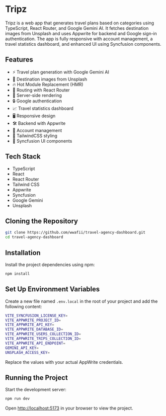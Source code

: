 # Tripz

Tripz is a web app that generates travel plans based on categories using TypeScript, React Router, and Google Gemini AI. It fetches destination images from Unsplash and uses Appwrite for backend and Google sign-in authentication. The app is fully responsive with account management, a travel statistics dashboard, and enhanced UI using Syncfusion components.

## Features

- ⚡️ Travel plan generation with Google Gemini AI
- 🌅 Destination images from Unsplash
- 🔥 Hot Module Replacement (HMR)
- 🔄 Routing with React Router
- 🚀 Server-side rendering
- 🔒 Google authentication
- 📈 Travel statistics dashboard
- 🖥️ Responsive design
- 🛠️ Backend with Appwrite
- 👤 Account management
- 🎨 TailwindCSS styling
- 🧩 Syncfusion UI components

## Tech Stack

- TypeScript
- React
- React Router
- Tailwind CSS
- Appwrite
- Syncfusion
- Google Gemini
- Unsplash


## Cloning the Repository

```sh
git clone https://github.com/wwafii/travel-agency-dashboard.git
cd travel-agency-dashboard
```

## Installation

Install the project dependencies using npm:

```sh
npm install
```


## Set Up Environment Variables

Create a new file named `.env.local` in the root of your project and add the following content:
```sh
VITE_SYNCFUSION_LICENSE_KEY=
VITE_APPWRITE_PROJECT_ID=
VITE_APPWRITE_API_KEY=
VITE_APPWRITE_DATABASE_ID=
VITE_APPWRITE_USERS_COLLECTION_ID=
VITE_APPWRITE_TRIPS_COLLECTION_ID=
VITE_APPWRITE_API_ENDPOINT=
GEMINI_API_KEY=
UNSPLASH_ACCESS_KEY=
```

Replace the values with your actual AppWrite credentials.


## Running the Project

Start the development server:
```sh
npm run dev
```

Open [http://localhost:5173](http://localhost:5173) in your browser to view the project.